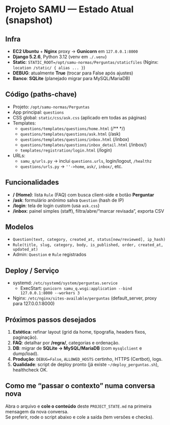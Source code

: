 # Projeto SAMU — Estado Atual (snapshot)

## Infra
- **EC2 Ubuntu** + **Nginx** proxy → **Gunicorn** em `127.0.0.1:8000`
- **Django 5.2.6**, Python 3.12 (venv em `./.venv`)
- **Static**: `STATIC_ROOT=/opt/samu-normas/Perguntas/staticfiles` (Nginx: `location /static/ { alias ... }`)
- **DEBUG**: atualmente **True** (trocar para False após ajustes)
- **Banco**: **SQLite** (planejado migrar para MySQL/MariaDB)

## Código (paths-chave)
- Projeto: `/opt/samu-normas/Perguntas`
- App principal: `questions`
- CSS global: `static/css/ask.css` (aplicado em todas as páginas)
- Templates:
  - `questions/templates/questions/home.html` (/** */)
  - `questions/templates/questions/ask.html` (/ask)
  - `questions/templates/questions/inbox.html` (/inbox)
  - `questions/templates/questions/inbox_detail.html` (/inbox/<id>)
  - `templates/registration/login.html` (/login)
- URLs:
  - `samu_q/urls.py` → inclui `questions.urls`, login/logout, `/healthz`
  - `questions/urls.py` → `''->home`, `ask/`, `inbox/`, etc.

## Funcionalidades
- **/ (Home)**: lista `Rule` (FAQ) com busca client-side e botão **Perguntar**
- **/ask**: formulário anônimo salva `Question` (hash de IP)
- **/login**: tela de login custom (usa `ask.css`)
- **/inbox**: painel simples (staff), filtra/abre/“marcar revisada”, exporta CSV

## Modelos
- `Question(text, category, created_at, status[new/reviewed], ip_hash)`
- `Rule(title, slug, category, body, is_published, order, created_at, updated_at)`
- Admin: `Question` e `Rule` registrados

## Deploy / Serviço
- systemd: `/etc/systemd/system/perguntas.service`
  - ExecStart: `gunicorn samu_q.wsgi:application --bind 127.0.0.1:8000 --workers 3`
- Nginx: `/etc/nginx/sites-available/perguntas` (default_server, proxy para 127.0.0.1:8000)

## Próximos passos desejados
1) **Estética**: refinar layout (grid da home, tipografia, headers fixos, paginação).
2) **FAQ**: detalhar por **/regra/<slug>**, categorias e ordenação.
3) **DB**: migrar de **SQLite → MySQL/MariaDB** (com `mysqlclient` e dump/load).
4) **Produção**: `DEBUG=False`, `ALLOWED_HOSTS` certinho, HTTPS (Certbot), logs.
5) **Qualidade**: script de deploy pronto (já existe `~/deploy_perguntas.sh`), healthcheck OK.

## Como me “passar o contexto” numa conversa nova
Abra o arquivo e **cole o conteúdo** deste `PROJECT_STATE.md` na primeira mensagem da nova conversa.  
Se preferir, rode o script abaixo e cole a saída (tem versões e checks).


